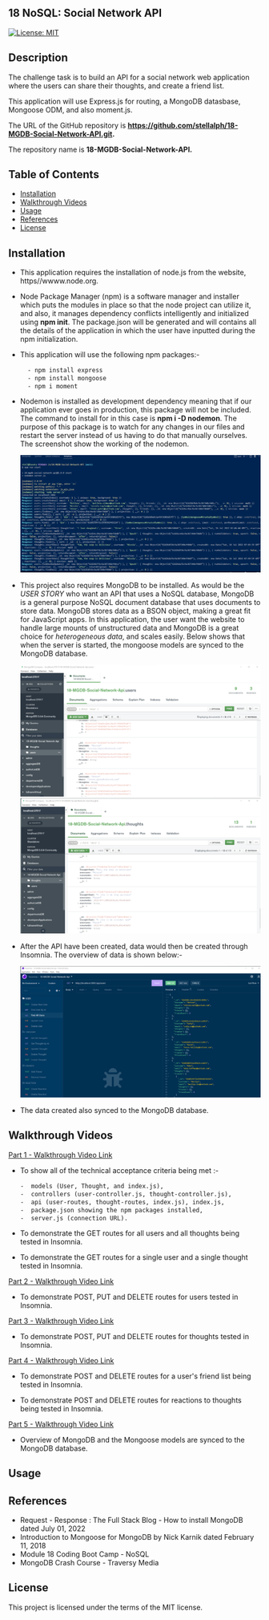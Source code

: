 ## 18 NoSQL: Social Network API

[![License: MIT](https://img.shields.io/badge/License-MIT-yellow.svg)](https://opensource.org/licenses/MIT)

## Description

The challenge task is to build an API for a social network web application where the users can share their thoughts, and create a friend list. 

This application will use Express.js for routing, a MongoDB datasbase, Mongoose ODM, and also moment.js.

The URL of the GitHub repository is **https://github.com/stellalph/18-MGDB-Social-Network-API.git.**
 
The repository name is **18-MGDB-Social-Network-API.**


## Table of Contents

* [Installation](#installation)
* [Walkthrough Videos](#walkthrough-videos)
* [Usage](#usage)
* [References](#references)
* [License](#license)

## Installation

*   This application requires the installation of node.js from the website, https//wwww.node.org.

*   Node Package Manager (npm) is a software manager and installer which puts the modules in place so that the node project can utilize it, and also, it manages dependency conflicts intelligently and initialized using **npm init**. The package.json will be generated and will contains all the details of the application in which the user have inputted during the npm initialization. 

*  This application will use the following npm packages:-

  
         - npm install express
         - npm install mongoose
         - npm i moment

* Nodemon is installed as development dependency meaning that if our application ever goes in production, this package will not be included. The command to install for in this case is **npm i -D nodemon**. The purpose of this package is to watch for any changes in our files and restart the server instead of us having to do that manually ourselves. The screenshot show the working of the nodemon.

   ![alt text](/assets/npmstart.png)



* This project also requires MongoDB to be installed.   As would be the *USER STORY* who want an API that uses a NoSQL database, MongoDB is a general purpose NoSQL document database that uses documents to store data.  MongoDB stores data as a BSON object, making a great fit for JavaScript apps.  In this application, the user want the website to handle large mounts of unstructured data and MongoDB is a great choice for *heterogeneous data*, and scales easily. Below shows that when the server is started, the mongoose models are synced to the MongoDB database. 

    ![alt text](/assets/MongoDB1.png)
    ![alt text](/assets/MongoDB2.png)

* After the API have been created,  data would then be created through Insomnia.  The overview of data is shown below:-

    ![alt text](/assets/FindallUsers.png)

* The data created also synced to the MongoDB database.

## Walkthrough Videos

[Part 1 - Walkthrough Video Link](https://drive.google.com/file/d/18jZNciFgGTbS0WxOzTsNVzdtc8ck7oPk/view)

*   To show all of the technical acceptance criteria being met :-

        -  models (User, Thought, and index.js), 
        -  controllers (user-controller.js, thought-controller.js),
        -  api (user-routes, thought-routes, index.js), index.js,
        -  package.json showing the npm packages installed,
        -  server.js (connection URL).

*   To demonstrate the GET routes for all users and all thoughts being tested in Insomnia.

*   To demonstrate the GET routes for a single user and a single thought tested in Insomnia.

[Part 2 - Walkthrough Video Link](https://drive.google.com/file/d/1F50sryfj_tg_iRRg3lhhEREvg98zzyVS/view)

*   To demonstrate POST, PUT and DELETE routes for users tested in Insomnia.

[Part 3 - Walkthrough Video Link](https://drive.google.com/file/d/1ooIdpMhxsJsYMCXQ5gkYu2Mincw0CYtz/view)

*   To demonstrate POST, PUT and DELETE routes for thoughts tested in Insomnia.

[Part 4 - Walkthrough Video Link](https://drive.google.com/file/d/1reF4AqvVlx1YkmFVSexkNf4rlEBZ2Ig6/view)

*   To demonstrate POST and DELETE routes for a user's friend list being tested in Insomnia.

*   To demonstrate POST and DELETE routes for reactions to thoughts being tested in Insomnia.

[Part 5 - Walkthrough Video Link](https://drive.google.com/file/d/1HGdKc_NiDh-UdqZQajS23cHy5P4TAQDq/view)

*   Overview of MongoDB and the Mongoose models are synced to the MongoDB database.

## Usage



## References
*  Request - Response : The Full Stack Blog - How to install MongoDB dated July 01, 2022
*  Introduction to Mongoose for MongoDB by Nick Karnik dated February 11, 2018
*  Module 18 Coding Boot Camp  - NoSQL
*  MongoDB Crash Course - Traversy Media


## License

This project is licensed under the terms of the MIT license.